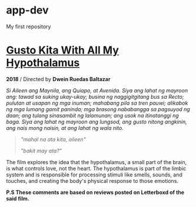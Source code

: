 # app-dev
My first repository

# [Gusto Kita With All My Hypothalamus](https://letterboxd.com/film/gusto-kita-with-all-my-hypothalamus/)
**2018** / Directed by **Dwein Ruedas Baltazar**

*Si Aileen ang Maynila,
ang Quiapo, at Avenida.
Siya ang lahat ng mayroon ang:
tawad sa suking ukay-ukay;
busina ng naggigitgitang bus sa Recto;
pulutan at usapan ng mga inuman;
mahabang pila sa tren pauwi;
alikabok ng mga lumang gamit paninda;
mga brasong nababangga sa pagsuyod ng daan;
ang tulang sinasambit ng lalamunan;
ang usok na itinatanggi ng baga.
Siya ang lahat ng mayroon ang lungsod,
ang gusto nitong angkinin,
ang nais mong naisin,
at ang lahat ng wala nito.*



> *"mahal na ata kita, aileen"*
>
>  *"bakit may ata?"*

The film explores the idea that the hypothalamus, a small part of the brain, is what controls love, not the heart. The hypothalamus is part of the limbic system and is responsible for processing stimuli like smells, sounds, and touches, and creating the body's physical response to those emotions.


**P.S These comments are based on reviews posted on Letterboxd of the said film.**


